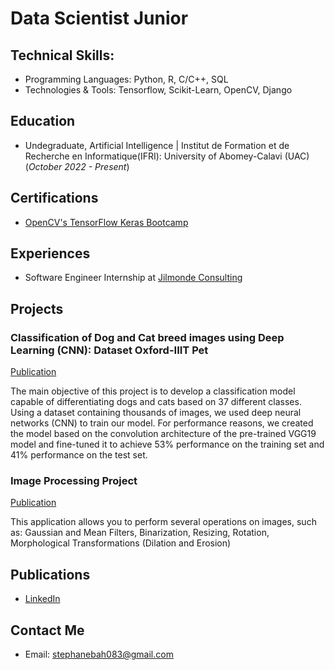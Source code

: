 # Data Scientist Junior

## Technical Skills: 
- Programming Languages: Python, R, C/C++, SQL
- Technologies & Tools: Tensorflow, Scikit-Learn, OpenCV, Django

## Education
- Undegraduate, Artificial Intelligence | Institut de Formation et de Recherche en Informatique(IFRI): University of Abomey-Calavi (UAC) (_October 2022 - Present_)

## Certifications
- [OpenCV's TensorFlow Keras Bootcamp](https://courses.opencv.org/certificates/910c1b8e78404da2b6e95e903feb30e4)

## Experiences
- Software Engineer Internship at [Jilmonde Consulting](https://jilmondeconsulting.com/)

## Projects
### Classification of Dog and Cat breed images using Deep Learning (CNN): Dataset Oxford-IIIT Pet

[Publication](https://colab.research.google.com/drive/15lHg76RswLNc0HIqBtJIFVHA5w1CRjT2?authuser=1#scrollTo=UuGAaBXuoHW1)

The main objective of this project is to develop a classification model capable of differentiating dogs and cats based on 37 different classes. Using a dataset containing thousands of images, we used deep neural networks (CNN) to train our model. For performance reasons, we created the model based on the convolution architecture of the pre-trained VGG19 model and fine-tuned it to achieve 53% performance on the training set and 41% performance on the test set.

### Image Processing Project

[Publication](https://huggingface.co/spaces/StephaneBah/Image_Processing)

This application allows you to perform several operations on images, such as: Gaussian and Mean Filters, Binarization, Resizing, Rotation, Morphological Transformations (Dilation and Erosion)

## Publications
- [LinkedIn](https://www.linkedin.com/in/st%C3%A9phane-bah-98a87525a/)

## Contact Me
- Email: stephanebah083@gmail.com

